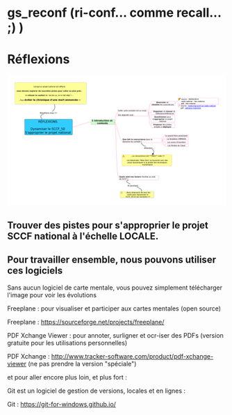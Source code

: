 # gs_reconf (ri-conf... comme recall... ;) )

Réflexions
==

![image](https://github.com/a2kpi/gs_reconf/blob/master/howto_sccf_50.png "carte mentale")

Trouver des pistes pour s'approprier le projet SCCF national à l'échelle LOCALE.
--

Pour travailler ensemble, nous pouvons utiliser ces logiciels
-

Sans aucun logiciel de carte mentale, vous pouvez simplement télécharger
l'image pour voir les évolutions


Freeplane : pour visualiser et participer aux cartes mentales (open source)

Freeplane : https://sourceforge.net/projects/freeplane/


PDF Xchange Viewer : pour annoter, surligner et ocr-iser des PDFs (version
gratuite pour les utilisations personnelles)

PDF Xchange : http://www.tracker-software.com/product/pdf-xchange-viewer
(ne pas prendre la version "spéciale")


et pour aller encore plus loin, et plus fort : 

Git est un logiciel de gestion de versions, locales et en lignes :  

Git : https://git-for-windows.github.io/
